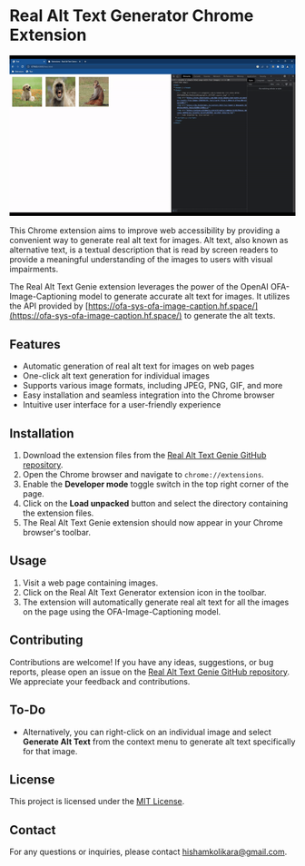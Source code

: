 # Real Alt Text Generator Chrome Extension

![Real Alt Text Generator Demo Video](demo.gif)

This Chrome extension aims to improve web accessibility by providing a convenient way to generate real alt text for images. Alt text, also known as alternative text, is a textual description that is read by screen readers to provide a meaningful understanding of the images to users with visual impairments.

The Real Alt Text Genie extension leverages the power of the OpenAI OFA-Image-Captioning model to generate accurate alt text for images. It utilizes the API provided by [https://ofa-sys-ofa-image-caption.hf.space/](https://ofa-sys-ofa-image-caption.hf.space/) to generate the alt texts.

## Features

- Automatic generation of real alt text for images on web pages
- One-click alt text generation for individual images
- Supports various image formats, including JPEG, PNG, GIF, and more
- Easy installation and seamless integration into the Chrome browser
- Intuitive user interface for a user-friendly experience

## Installation

1. Download the extension files from the [Real Alt Text Genie GitHub repository](https://github.com/beSaif/RealAltTextGen).
2. Open the Chrome browser and navigate to `chrome://extensions`.
3. Enable the **Developer mode** toggle switch in the top right corner of the page.
4. Click on the **Load unpacked** button and select the directory containing the extension files.
5. The Real Alt Text Genie extension should now appear in your Chrome browser's toolbar.

## Usage

1. Visit a web page containing images.
2. Click on the Real Alt Text Generator extension icon in the toolbar.
3. The extension will automatically generate real alt text for all the images on the page using the OFA-Image-Captioning model.

## Contributing

Contributions are welcome! If you have any ideas, suggestions, or bug reports, please open an issue on the [Real Alt Text Genie GitHub repository](https://github.com/beSaif/RealAltTextGen). We appreciate your feedback and contributions.

## To-Do

- Alternatively, you can right-click on an individual image and select **Generate Alt Text** from the context menu to generate alt text specifically for that image.

## License

This project is licensed under the [MIT License](LICENSE).

## Contact

For any questions or inquiries, please contact [hishamkolikara@gmail.com](mailto:hishamkolikara@gmail.com).